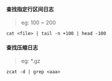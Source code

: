#### 查找指定行区间日志
> eg: 100 ~ 200 

    cat <file> | tail -n +100 | head -100
    

#### 查找压缩日志
> eg: *.gz

    zcat -d | grep <aaa>
